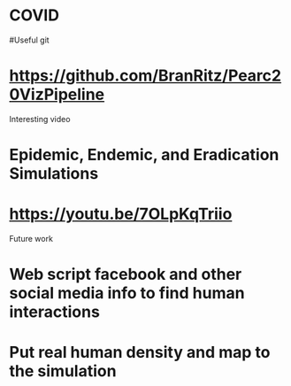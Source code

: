 # COVID


#Useful git
# https://github.com/BranRitz/Pearc20VizPipeline

Interesting video
# Epidemic, Endemic, and Eradication Simulations
# https://youtu.be/7OLpKqTriio

Future work
# Web script facebook and other social media info to find human interactions
# Put real human density and map to the simulation
